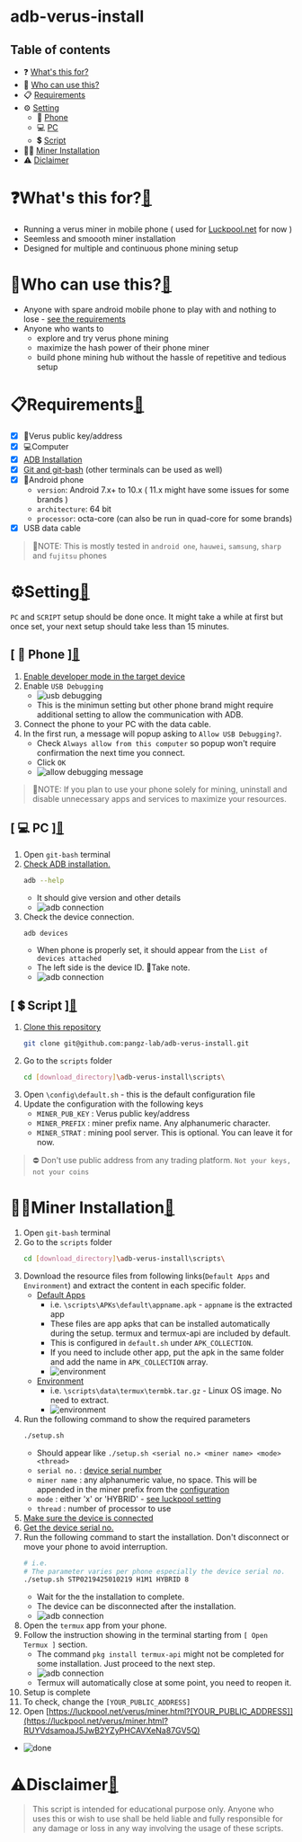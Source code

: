 # adb-verus-install
## Table of contents<a name='toc'></a>
- ❓ [What's this for?](#what-for)
- 🙈 [Who can use this?](#what-use)
- 📋 [Requirements](#requirements)
- ⚙️ [Setting](#setting)
    - 📱 [Phone](#setup-phone)
    - 💻 [PC](#setup-pc)
    - 💲 [Script](#setup-script)
- 👨‍💻 [Miner Installation](#miner-installation)
- ⚠️ [Diclaimer](#disclaimer)
# ❓What's this for?<a name='what-for'></a>[🔗](#toc)
* Running a verus miner in mobile phone ( used for [Luckpool.net](https://luckpool.net/verus/connect.html) for now )
* Seemless and smoooth miner installation
* Designed for multiple and continuous phone mining setup

# 🙈Who can use this?<a name='what-use'></a>[🔗](#toc)
* Anyone with spare android mobile phone to play with and nothing to lose - [ see the requirements ](#requirements)
* Anyone who wants to
    - explore and try verus phone mining
    - maximize the hash power of their phone miner
    - build phone mining hub without the hassle of repetitive and tedious setup

# 📋Requirements<a name='requirements'></a>[🔗](#toc)
* [x] 🔑Verus public key/address
* [x] 💻Computer
* [x] [ADB Installation](https://developer.android.com/studio/releases/platform-tools)
* [x] [Git and git-bash](https://git-scm.com/downloads) (other terminals can be used as well)
* [x] 📱Android phone
  - `version`: Android 7.x+ to 10.x ( 11.x might have some issues for some brands )
  - `architecture`: 64 bit 
  - `processor`: octa-core (can also be run in quad-core for some brands)
* [x] USB data cable
> 📌NOTE:
> This is mostly tested in `android one`, `hauwei`, `samsung`, `sharp` and `fujitsu` phones


# ⚙️Setting<a name='setting'></a>[🔗](#toc)
`PC` and `SCRIPT` setup should be done once. It might take a while at first but once set, your next setup should take less than 15 minutes.

## [ 📱 Phone ]<a name='setup-phone'></a>[🔗](#toc)
 1. [Enable developer mode in the target device](https://duckduckgo.com/?q=how+to+enable+developer+mode+android&t=newext&atb=v286-1&ia=web)
 2. Enable `USB Debugging`
    - ![usb debugging](https://github.com/pangz-lab/adb-verus-install/blob/main/scripts/readme_assets/usbdebug.png?raw=true)
    - This is the minimun setting but other phone brand might require additional setting to allow the communication with ADB.
 3. Connect the phone to your PC with the data cable.
 4. In the first run, a message will popup asking to `Allow USB Debugging?`.
    - Check `Always allow from this computer` so popup won't require confirmation the next time you connect.
    - Click `OK`
    - ![allow debugging message](https://www.howtogeek.com/wp-content/uploads/2016/04/Screenshot_20160419-094818.png)
> 📌NOTE:
> If you plan to use your phone solely for mining, uninstall and disable unnecessary apps and services to maximize your resources.
## [ 💻 PC ]<a name='setup-pc'></a>[🔗](#toc)
 1. Open `git-bash` terminal
 2. [Check ADB installation.](https://duckduckgo.com/?q=how+to+install+ADB&t=newext&atb=v286-1&ia=web)
    ```bash
    adb --help
    ```
    - It should give version and other details
    - ![adb connection](https://github.com/pangz-lab/adb-verus-install/blob/main/scripts/readme_assets/adb2.png?raw=true)
 3. Check the device connection.<a name="Adb-connected-device"></a>
    ```bash
    adb devices
    ```
    - When phone is properly set, it should appear from the `List of devices attached`
    - The left side is the device ID. 📌Take note. <a name="Adb-device-id"></a>
    - ![adb connection](https://github.com/pangz-lab/adb-verus-install/blob/main/scripts/readme_assets/adb1.png?raw=true)
## [ 💲 Script ]<a name='setup-script'></a>[🔗](#toc)
 1. [Clone this repository](https://github.com/pangz-lab/adb-verus-install/tree/main)
    ```bash
    git clone git@github.com:pangz-lab/adb-verus-install.git
    ```
 2. Go to the `scripts` folder
    ```bash
    cd [download_directory]\adb-verus-install\scripts\
    ```
 3. Open `\config\default.sh` - this is the default configuration file
 4. Update the configuration with the following keys
    - `MINER_PUB_KEY` : Verus public key/address
    - `MINER_PREFIX` : miner prefix name. Any alphanumeric character. <a name="conf-key-miner-prefix"></a>
    - `MINER_STRAT` : mining pool server. This is optional. You can leave it for now.
> ⛔️ Don't use public address from any trading platform. `Not your keys, not your coins`

 # 👨‍💻Miner Installation<a name='miner-installation'></a>[🔗](#toc)
 1. Open `git-bash` terminal
 2. Go to the `scripts` folder
    ```bash
    cd [download_directory]\adb-verus-install\scripts\
    ```
 3. Download the resource files from following links(`Default Apps` and `Environment`) and extract the content in each specific folder.
    - [Default Apps](https://drive.google.com/file/d/1aD-foW03mh0YINDl7_P6AcCv3oj4wDu6/view?usp=sharing)
        - i.e. `\scripts\APKs\default\appname.apk` - `appname` is the extracted app
        - These files are app apks that can be installed automatically during the setup. termux and termux-api are included by default.
        - This is configured in `default.sh` under `APK_COLLECTION`.
        - If you need to include other app, put the apk in the same folder and add the name in `APK_COLLECTION` array.
        - ![environment](https://github.com/pangz-lab/adb-verus-install/blob/main/scripts/readme_assets/setup4.png?raw=true)
    - [Environment](https://drive.google.com/file/d/1-09qY8y-91xYO-9crWml-EDefwYAJNzv/view?usp=sharing)
        - i.e. `\scripts\data\termux\termbk.tar.gz` - Linux OS image. No need to extract.
        - ![environment](https://github.com/pangz-lab/adb-verus-install/blob/main/scripts/readme_assets/setup3.png?raw=true)
 4. Run the following command to show the required parameters
    ```bash
    ./setup.sh
    ```
    - Should appear like `./setup.sh <serial no.> <miner name> <mode> <thread>`
    - `serial no.` : [device serial number](#Adb-device-id)
    - `miner name` : any alphanumeric value, no space. This will be appended in the miner prefix from the [configuration](#conf-key-miner-prefix)
    - `mode` : either 'x' or 'HYBRID' - [see luckpool setting](https://luckpool.net/verus/connect.html)
    - `thread` : number of processor to use
 5. [Make sure the device is connected](#Adb-connected-device)
 6. [Get the device serial no.](#Adb-device-id)
 7. Run the following command to start the installation. Don't disconnect or move your phone to avoid interruption.
    ```bash
    # i.e. 
    # The parameter varies per phone especially the device serial no.
    ./setup.sh STP0219425010219 H1M1 HYBRID 8
    ```
    - Wait for the the installation to complete.
    - The device can be disconnected after the installation.
    - ![adb connection](https://github.com/pangz-lab/adb-verus-install/blob/main/scripts/readme_assets/setup1.png?raw=true)
 8. Open the `termux` app from your phone.
 9. Follow the instruction showing in the terminal starting from `[ Open Termux ]` section.
    - The command `pkg install termux-api` might not be completed for some installation. Just proceed to the next step.
    - ![adb connection](https://github.com/pangz-lab/adb-verus-install/blob/main/scripts/readme_assets/setup2.png?raw=true)
    - Termux will automatically close at some point, you need to reopen it.
 10. Setup is complete
 11. To check, change the `[YOUR_PUBLIC_ADDRESS]`
 12. Open [https://luckpool.net/verus/miner.html?[YOUR_PUBLIC_ADDRESS]](https://luckpool.net/verus/miner.html?RUYVdsamoaJ5JwB2YZyPHCAVXeNa87GV5Q)
 - ![done](https://images.techhive.com/images/article/2014/01/sheldon_thats_how_its_done-580-100221962-orig.gif)


# ⚠️Disclaimer<a name='disclaimer'></a>[🔗](#toc)
> This script is intended for educational purpose only. Anyone who uses this or wish to use shall be held liable and fully responsible for any damage or loss in any way involving the usage of these scripts.